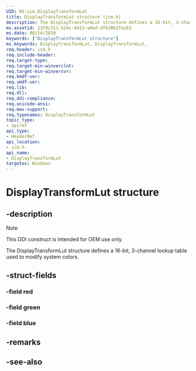 ```yaml
---
UID: NS:icm.DisplayTransformLut
title: DisplayTransformLut structure (icm.h)
description: The DisplayTransformLut structure defines a 16-bit, 3-channel lookup table used to modify system colors.
ms.assetid: 23f9c311-524c-4d13-a0ed-df630b37a163
ms.date: 08/14/2020
keywords: ["DisplayTransformLut structure"]
ms.keywords: DisplayTransformLut, DisplayTransformLut, 
req.header: icm.h
req.include-header:
req.target-type:
req.target-min-winverclnt:
req.target-min-winversvr:
req.kmdf-ver:
req.umdf-ver:
req.lib:
req.dll:
req.ddi-compliance:
req.unicode-ansi:
req.max-support:
req.typenames: DisplayTransformLut
topic_type: 
- apiref
api_type: 
- HeaderDef
api_location: 
- icm.h
api_name: 
- DisplayTransformLut
targetos: Windows
---
```


# DisplayTransformLut structure

## -description

> [!NOTE]
> This DDI construct is intended for OEM use only.

The DisplayTransformLut structure defines a 16-bit, 3-channel lookup table used to modify system colors.

## -struct-fields

### -field red

### -field green

### -field blue

## -remarks

## -see-also
